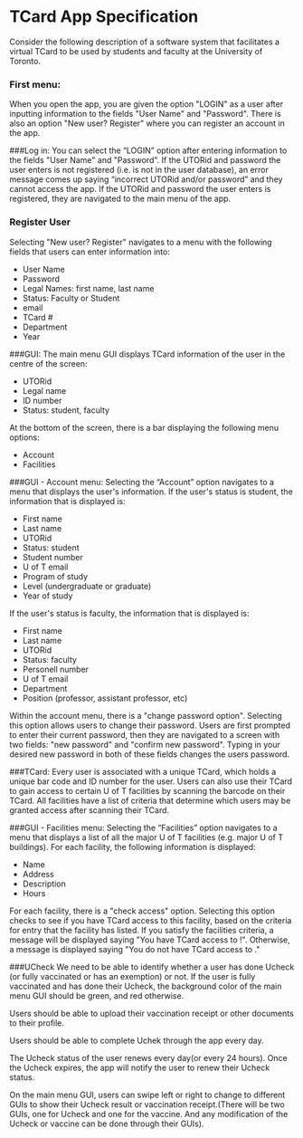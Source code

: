 # TCard App Specification

Consider the following description of a software system that facilitates a virtual TCard to be used by students and
faculty at the University of Toronto.

### First menu:
When you open the app, you are given the option "LOGIN" as a user after inputting information to the fields "User Name" 
and "Password". There is also an option "New user? Register" where you can register an account in the app.

###Log in:
You can select the “LOGIN” option after entering information to the fields "User Name" and "Password". If the UTORid and 
password the user enters is not registered (i.e. is not in the user database), an error message comes up saying 
“incorrect UTORid and/or password” and they cannot access the app. If the UTORid and password the user enters is 
registered, they are navigated to the main menu of the app.

### Register User
Selecting "New user? Register" navigates to a menu with the following fields that users can enter information into:
- User Name
- Password
- Legal Names: first name, last name
- Status: Faculty or Student
- email
- TCard #
- Department
- Year

###GUI:
The main menu GUI displays TCard information of the user in the centre of the screen:
- UTORid
- Legal name
- ID number
- Status: student, faculty

At the bottom of the screen, there is a bar displaying the following menu options:
- Account
- Facilities

###GUI - Account menu:
Selecting the “Account” option navigates to a menu that displays the user's information. If the user's status is student,
the information that is displayed is:
- First name
- Last name
- UTORid
- Status: student
- Student number
- U of T email
- Program of study
- Level (undergraduate or graduate)
- Year of study

If the user's status is faculty, the information that is displayed is:
- First name
- Last name
- UTORid
- Status: faculty
- Personell number
- U of T email
- Department
- Position (professor, assistant professor, etc)

Within the account menu, there is a "change password option". Selecting this option allows users to change their 
password. Users are first prompted to enter their current password, then they are navigated to a screen with two fields:
"new password" and "confirm new password". Typing in your desired new password in both of these fields changes the users
password.

###TCard:
Every user is associated with a unique TCard, which holds a unique bar code and ID number for the user.
Users can also use their TCard to gain access to certain U of T facilities by scanning the barcode on their TCard.
All facilities have a list of criteria that determine which users may be granted access after scanning their TCard.

###GUI - Facilities menu:
Selecting the “Facilities” option navigates to a menu that displays a list of all the major U of T facilities (e.g.
major U of T buildings). For each facility, the following information is displayed:
- Name
- Address
- Description
- Hours

For each facility, there is a "check access" option. Selecting this option checks to see if you have TCard
access to this facility, based on the criteria for entry that the facility has listed. If you satisfy the facilities 
criteria, a message will be displayed saying "You have TCard access to <facility name>!". Otherwise, a message is 
displayed saying "You do not have TCard access to <facility name>."

###UCheck
We need to be able to identify whether a user has done Ucheck (or fully vaccinated or has an exemption) or not. If the 
user is fully vaccinated and has done their Ucheck, the background color of the main menu GUI should be green, and red 
otherwise.

Users should be able to upload their vaccination receipt or other documents to their profile.

Users should be able to complete Uchek through the app every day.

The Ucheck status of the user renews every day(or every 24 hours). Once the Ucheck expires, the app will notify the user to renew their Ucheck status.

On the main menu GUI, users can swipe left or right to change to different GUIs to show their Ucheck result or vaccination receipt.(There will be two GUIs, one for Ucheck and one for the vaccine. And any modification of the Ucheck or vaccine can be done through their GUIs).



